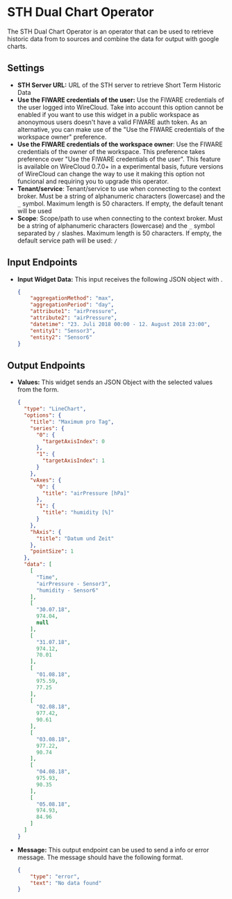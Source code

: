 STH Dual Chart Operator
====================

The STH Dual Chart Operator is an operator that can be used to retrieve historic data from to sources and combine the data for output with google charts.

Settings
--------

- **STH Server URL:** URL of the STH server to retrieve Short Term Historic Data
- **Use the FIWARE credentials of the user:** Use the FIWARE credentials of the
  user logged into WireCloud. Take into account this option cannot be enabled if
  you want to use this widget in a public workspace as anonoymous users doesn't
  have a valid FIWARE auth token. As an alternative, you can make use of the
  "Use the FIWARE credentials of the workspace owner" preference.
- **Use the FIWARE credentials of the workspace owner**: Use the FIWARE
  credentials of the owner of the workspace. This preference takes preference
  over "Use the FIWARE credentials of the user". This feature is available on
  WireCloud 0.7.0+ in a experimental basis, future versions of WireCloud can
  change the way to use it making this option not funcional and requiring you to
  upgrade this operator.
- **Tenant/service**: Tenant/service to use when connecting to the context
  broker. Must be a string of alphanumeric characters (lowercase) and the `_`
  symbol. Maximum length is 50 characters. If empty, the default tenant will be
  used
- **Scope**: Scope/path to use when connecting to the context broker. Must
  be a string of alphanumeric characters (lowercase) and the `_` symbol
  separated by `/` slashes. Maximum length is 50 characters. If empty, the
  default service path will be used: `/`

Input Endpoints
--------

- **Input Widget Data:** This input receives the following JSON object with . 

    ```json
    {
        "aggregationMethod": "max",
        "aggregationPeriod": "day",
        "attribute1": "airPressure",
        "attribute2": "airPressure",
        "datetime": "23. Juli 2018 00:00 - 12. August 2018 23:00",
        "entity1": "Sensor3",
        "entity2": "Sensor6"
    }
    ```

Output Endpoints
--------

-   **Values:** This widget sends an JSON Object with the selected values from the form.

    ```json
    { 
      "type": "LineChart",
      "options": {
        "title": "Maximum pro Tag",
        "series": {
          "0": {
            "targetAxisIndex": 0
          },
          "1": {
            "targetAxisIndex": 1
          }
        },
        "vAxes": {
          "0": {
            "title": "airPressure [hPa]"
          },
          "1": {
            "title": "humidity [%]"
          }
        },
        "hAxis": {
          "title": "Datum und Zeit"
        },
        "pointSize": 1
      },
      "data": [
        [
          "Time",
          "airPressure - Sensor3",
          "humidity - Sensor6"
        ],
        [
          "30.07.18",
          974.04,
          null
        ],
        [
          "31.07.18",
          974.12,
          70.01
        ],
        [
          "01.08.18",
          975.59,
          77.25
        ],
        [
          "02.08.18",
          977.42,
          90.61
        ],
        [
          "03.08.18",
          977.22,
          90.74
        ],
        [
          "04.08.18",
          975.93,
          90.35
        ],
        [
          "05.08.18",
          974.93,
          84.96
        ]
      ]
    }
    ```

-   **Message:** This output endpoint can be used to send a info or error message. The message should have the following format. 

    ```json
    {
        "type": "error",
        "text": "No data found"
    }
    ```
